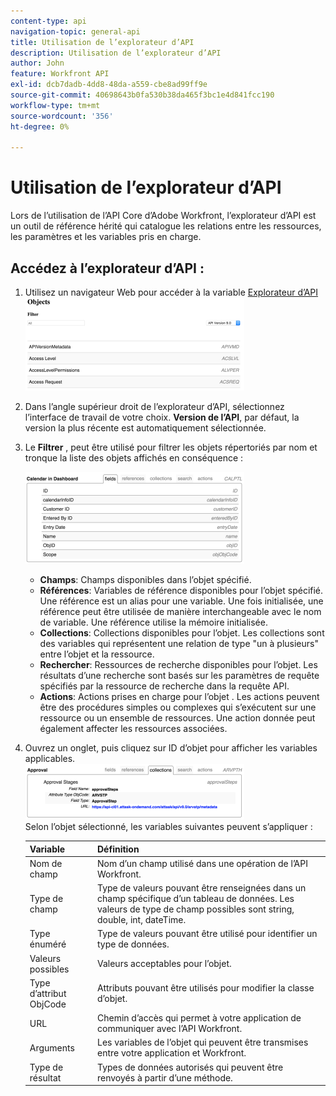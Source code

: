 ```yaml
---
content-type: api
navigation-topic: general-api
title: Utilisation de l’explorateur d’API
description: Utilisation de l’explorateur d’API
author: John
feature: Workfront API
exl-id: dcb7dadb-4dd8-48da-a559-cbe8ad99ff9e
source-git-commit: 40698643b0fa530b38da465f3bc1e4d841fcc190
workflow-type: tm+mt
source-wordcount: '356'
ht-degree: 0%

---
```



# Utilisation de l’explorateur d’API

Lors de l’utilisation de l’API Core d’Adobe Workfront, l’explorateur d’API est un outil de référence hérité qui catalogue les relations entre les ressources, les paramètres et les variables pris en charge.

## Accédez à l’explorateur d’API :

1. Utilisez un navigateur Web pour accéder à la variable [Explorateur d’API](https://one.workfront.com/s/api-explorer)\
   ![](assets/mceclip1-350x149.png)

1. Dans l’angle supérieur droit de l’explorateur d’API, sélectionnez l’interface de travail de votre choix. **Version de l’API**, par défaut, la version la plus récente est automatiquement sélectionnée.
1. Le **Filtrer** , peut être utilisé pour filtrer les objets répertoriés par nom et tronque la liste des objets affichés en conséquence :

   ![](assets/mceclip2-350x147.png)

   * **Champs**: Champs disponibles dans l’objet spécifié.
   * **Références**: Variables de référence disponibles pour l’objet spécifié. Une référence est un alias pour une variable. Une fois initialisée, une référence peut être utilisée de manière interchangeable avec le nom de variable. Une référence utilise la mémoire initialisée.
   * **Collections**: Collections disponibles pour l’objet. Les collections sont des variables qui représentent une relation de type &quot;un à plusieurs&quot; entre l’objet et la ressource.
   * **Rechercher**: Ressources de recherche disponibles pour l’objet. Les résultats d’une recherche sont basés sur les paramètres de requête spécifiés par la ressource de recherche dans la requête API.
   * **Actions**: Actions prises en charge pour l’objet . Les actions peuvent être des procédures simples ou complexes qui s’exécutent sur une ressource ou un ensemble de ressources. Une action donnée peut également affecter les ressources associées.

1. Ouvrez un onglet, puis cliquez sur ID d’objet pour afficher les variables applicables.\
   ![](assets/approval-350x89.png)\
   Selon l’objet sélectionné, les variables suivantes peuvent s’appliquer :

   | Variable | Définition |
   |---|---|
   | Nom de champ | Nom d’un champ utilisé dans une opération de l’API Workfront. |
   | Type de champ | Type de valeurs pouvant être renseignées dans un champ spécifique d’un tableau de données. Les valeurs de type de champ possibles sont string, double, int, dateTime. |
   | Type énuméré | Type de valeurs pouvant être utilisé pour identifier un type de données. |
   | Valeurs possibles | Valeurs acceptables pour l’objet. |
   | Type d’attribut ObjCode | Attributs pouvant être utilisés pour modifier la classe d’objet. |
   | URL | Chemin d’accès qui permet à votre application de communiquer avec l’API Workfront. |
   | Arguments | Les variables de l’objet qui peuvent être transmises entre votre application et Workfront. |
   | Type de résultat | Types de données autorisés qui peuvent être renvoyés à partir d’une méthode. |

